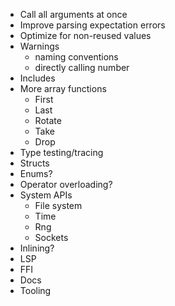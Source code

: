 - Call all arguments at once
- Improve parsing expectation errors
- Optimize for non-reused values
- Warnings
  - naming conventions
  - directly calling number
- Includes
- More array functions
  - First
  - Last
  - Rotate
  - Take
  - Drop
- Type testing/tracing
- Structs
- Enums?
- Operator overloading?
- System APIs
  - File system
  - Time
  - Rng
  - Sockets
- Inlining?
- LSP
- FFI
- Docs
- Tooling
